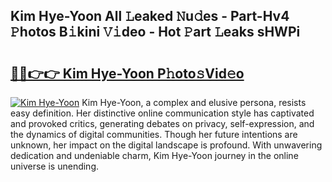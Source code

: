## Kim Hye-Yoon All 𝙻eaked 𝙽u𝚍es - Part-Hv4 𝙿hotos B𝚒kini 𝚅𝚒deo - Hot 𝙿art 𝙻eaks sHWPi

# <h2><a href="http://ld39qr3.urlbe.top/?page=Kim+Hye-Yoon">🔗🔗👉👉 Kim Hye-Yoon P𝚑oto𝚜Vid𝚎o</a></h2>

[![Kim Hye-Yoon](https://i.imgur.com/eBuTRDB.gif)](http://ld39qr3.urlbe.top/?page=Kim+Hye-Yoon)
Kim Hye-Yoon, a complex and elusive persona, resists easy definition. Her distinctive online communication style has captivated and provoked critics, generating debates on privacy, self-expression, and the dynamics of digital communities. Though her future intentions are unknown, her impact on the digital landscape is profound. With unwavering dedication and undeniable charm, Kim Hye-Yoon journey in the online universe is unending.
